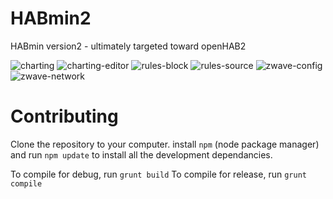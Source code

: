 HABmin2
=======

HABmin version2 - ultimately targeted toward openHAB2


![charting](https://raw.github.com/wiki/cdjackson/HABmin2/screenshots/charting-saved.png)
![charting-editor](https://raw.github.com/wiki/cdjackson/HABmin2/screenshots/charting-edit.png)
![rules-block](https://raw.github.com/wiki/cdjackson/HABmin2/screenshots/rules-blocks.png)
![rules-source](https://raw.github.com/wiki/cdjackson/HABmin2/screenshots/rules-source.png)
![zwave-config](https://raw.github.com/wiki/cdjackson/HABmin2/screenshots/zwave-config.png)
![zwave-network](https://raw.github.com/wiki/cdjackson/HABmin2/screenshots/zwave-network.png)




Contributing
============
Clone the repository to your computer.
install ```npm``` (node package manager) and run ```npm update``` to install all the development dependancies.

To compile for debug, run ```grunt build```
To compile for release, run ```grunt compile```
